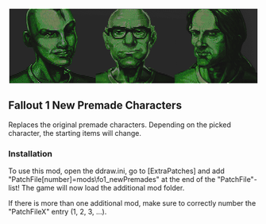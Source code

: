 <p align="center"><img src="fo1_new_premades.png" alt="Fallout 1 New Premades"/></p>

Fallout 1 New Premade Characters
------------------

Replaces the original premade characters. Depending on the picked character, the starting items will change.


### Installation
To use this mod, open the ddraw.ini, go to [ExtraPatches] and add "PatchFile[number]=mods\fo1_newPremades" at the end of the "PatchFile"-list!
The game will now load the additional mod folder.

If there is more than one additional mod, make sure to correctly number the "PatchFileX" entry (1, 2, 3, ...).
